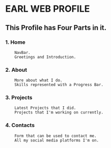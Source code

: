 # EARL WEB PROFILE

## This Profile has Four Parts in it.

### 1. Home
        NavBar.
        Greetings and Introduction.

### 2. About
        More about what I do.
        Skills represented with a Progress Bar.

### 3. Projects
        Latest Projects that I did.
        Projects that I'm working on currently.

### 4. Contacts
        Form that can be used to contact me.
        All my social media platforms I'm on.
